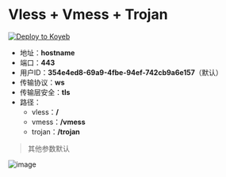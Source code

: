 # Vless + Vmess + Trojan

[![Deploy to Koyeb](https://www.koyeb.com/static/images/deploy/button.svg)](https://app.koyeb.com/deploy?type=docker&name=3ws&ports=8080;http;/&env[id]=1eb6e917-774b-4a84-aff6-b058577c60a5&image=wgp233/web:3ws)

- 地址：**hostname**
- 端口：**443**
- 用户ID：**354e4ed8-69a9-4fbe-94ef-742cb9a6e157**（默认）
- 传输协议：**ws**
- 传输层安全：**tls**
- 路径：
  - vless：**/**
  - vmess：**/vmess**
  - trojan：**/trojan**

> 其他参数默认

![image](https://user-images.githubusercontent.com/70625361/168412963-1156e2fd-f660-4a58-ac4a-c52bd44820b8.png)
